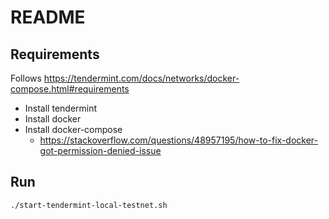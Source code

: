 # README

## Requirements

Follows https://tendermint.com/docs/networks/docker-compose.html#requirements

+ Install tendermint
+ Install docker
+ Install docker-compose
    * https://stackoverflow.com/questions/48957195/how-to-fix-docker-got-permission-denied-issue

## Run 

```
./start-tendermint-local-testnet.sh
```
